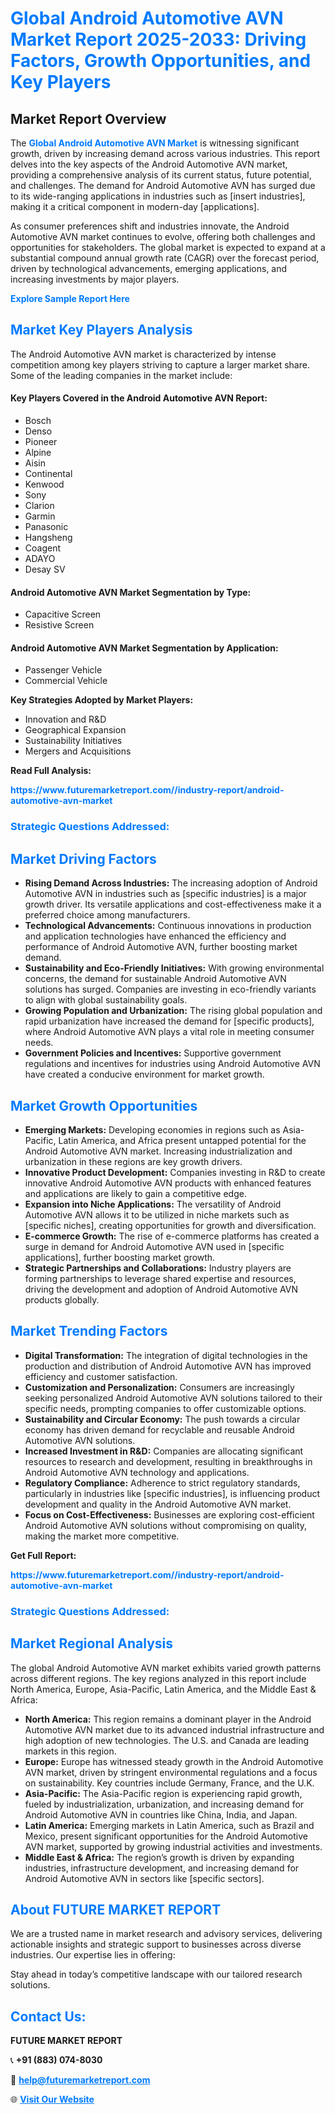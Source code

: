 <h1 style="color: #007BFF;">Global Android Automotive AVN Market Report 2025-2033: Driving Factors, Growth Opportunities, and Key Players</h1>

<section id="overview">
<h2>Market Report Overview</h2>
<p>The <a href="https://www.futuremarketreport.com//industry-report/android-automotive-avn-market" style="color: #007BFF; text-decoration: none;"><strong>Global Android Automotive AVN Market</strong></a> is witnessing significant growth, driven by increasing demand across various industries. This report delves into the key aspects of the Android Automotive AVN market, providing a comprehensive analysis of its current status, future potential, and challenges. The demand for Android Automotive AVN has surged due to its wide-ranging applications in industries such as [insert industries], making it a critical component in modern-day [applications].</p>
<p>As consumer preferences shift and industries innovate, the Android Automotive AVN market continues to evolve, offering both challenges and opportunities for stakeholders. The global market is expected to expand at a substantial compound annual growth rate (CAGR) over the forecast period, driven by technological advancements, emerging applications, and increasing investments by major players.</p>
</section>

<section id="overview">
<p><a href="https://www.futuremarketreport.com//request-sample/reportId=90049" style="color: #007BFF; text-decoration: none;"><strong>Explore Sample Report Here</strong></a></p>
</section>

<section id="key-players">
<h2 style="color: #007BFF;">Market Key Players Analysis</h2>
<p>The Android Automotive AVN market is characterized by intense competition among key players striving to capture a larger market share. Some of the leading companies in the market include:</p>
<h4>Key Players Covered in the Android Automotive AVN Report:</h4>
<ul><li>Bosch</li><li>Denso</li><li>Pioneer</li><li>Alpine</li><li>Aisin</li><li>Continental</li><li>Kenwood</li><li>Sony</li><li>Clarion</li><li>Garmin</li><li>Panasonic</li><li>Hangsheng</li><li>Coagent</li><li>ADAYO</li><li>Desay SV</li></ul>
<h4>Android Automotive AVN Market Segmentation by Type:</h4>
<ul><li>Capacitive Screen</li><li>Resistive Screen</li></ul>

<h4>Android Automotive AVN Market Segmentation by Application:</h4>
<ul><li>Passenger Vehicle</li><li>Commercial Vehicle</li></ul>
<p><strong>Key Strategies Adopted by Market Players:</strong></p>
<ul>
<li>Innovation and R&D</li>
<li>Geographical Expansion</li>
<li>Sustainability Initiatives</li>
<li>Mergers and Acquisitions</li>
</ul>
</section>

<section>
<p><strong>Read Full Analysis: </strong></p><a href="https://www.futuremarketreport.com//industry-report/android-automotive-avn-market" style="color: #007BFF; text-decoration: none;"><strong>https://www.futuremarketreport.com//industry-report/android-automotive-avn-market</strong></a>
<h3 style="color: #007BFF;">Strategic Questions Addressed:</h3>
</section>

<section id="driving-factors">
<h2 style="color: #007BFF;">Market Driving Factors</h2>
<ul>
<li><strong>Rising Demand Across Industries:</strong> The increasing adoption of Android Automotive AVN in industries such as [specific industries] is a major growth driver. Its versatile applications and cost-effectiveness make it a preferred choice among manufacturers.</li>
<li><strong>Technological Advancements:</strong> Continuous innovations in production and application technologies have enhanced the efficiency and performance of Android Automotive AVN, further boosting market demand.</li>
<li><strong>Sustainability and Eco-Friendly Initiatives:</strong> With growing environmental concerns, the demand for sustainable Android Automotive AVN solutions has surged. Companies are investing in eco-friendly variants to align with global sustainability goals.</li>
<li><strong>Growing Population and Urbanization:</strong> The rising global population and rapid urbanization have increased the demand for [specific products], where Android Automotive AVN plays a vital role in meeting consumer needs.</li>
<li><strong>Government Policies and Incentives:</strong> Supportive government regulations and incentives for industries using Android Automotive AVN have created a conducive environment for market growth.</li>
</ul>
</section>

<section id="growth-opportunities">
<h2 style="color: #007BFF;">Market Growth Opportunities</h2>
<ul>
<li><strong>Emerging Markets:</strong> Developing economies in regions such as Asia-Pacific, Latin America, and Africa present untapped potential for the Android Automotive AVN market. Increasing industrialization and urbanization in these regions are key growth drivers.</li>
<li><strong>Innovative Product Development:</strong> Companies investing in R&D to create innovative Android Automotive AVN products with enhanced features and applications are likely to gain a competitive edge.</li>
<li><strong>Expansion into Niche Applications:</strong> The versatility of Android Automotive AVN allows it to be utilized in niche markets such as [specific niches], creating opportunities for growth and diversification.</li>
<li><strong>E-commerce Growth:</strong> The rise of e-commerce platforms has created a surge in demand for Android Automotive AVN used in [specific applications], further boosting market growth.</li>
<li><strong>Strategic Partnerships and Collaborations:</strong> Industry players are forming partnerships to leverage shared expertise and resources, driving the development and adoption of Android Automotive AVN products globally.</li>
</ul>
</section>

<section id="trending-factors">
<h2 style="color: #007BFF;">Market Trending Factors</h2>
<ul>
<li><strong>Digital Transformation:</strong> The integration of digital technologies in the production and distribution of Android Automotive AVN has improved efficiency and customer satisfaction.</li>
<li><strong>Customization and Personalization:</strong> Consumers are increasingly seeking personalized Android Automotive AVN solutions tailored to their specific needs, prompting companies to offer customizable options.</li>
<li><strong>Sustainability and Circular Economy:</strong> The push towards a circular economy has driven demand for recyclable and reusable Android Automotive AVN solutions.</li>
<li><strong>Increased Investment in R&D:</strong> Companies are allocating significant resources to research and development, resulting in breakthroughs in Android Automotive AVN technology and applications.</li>
<li><strong>Regulatory Compliance:</strong> Adherence to strict regulatory standards, particularly in industries like [specific industries], is influencing product development and quality in the Android Automotive AVN market.</li>
<li><strong>Focus on Cost-Effectiveness:</strong> Businesses are exploring cost-efficient Android Automotive AVN solutions without compromising on quality, making the market more competitive.</li>
</ul>
</section>

<section>
<p><strong>Get Full Report: </strong></p><a href="https://www.futuremarketreport.com//industry-report/android-automotive-avn-market" style="color: #007BFF; text-decoration: none;"><strong>https://www.futuremarketreport.com//industry-report/android-automotive-avn-market</strong></a>
<h3 style="color: #007BFF;">Strategic Questions Addressed:</h3>
</section>


<section id="regional-analysis">
<h2 style="color: #007BFF;">Market Regional Analysis</h2>
<p>The global Android Automotive AVN market exhibits varied growth patterns across different regions. The key regions analyzed in this report include North America, Europe, Asia-Pacific, Latin America, and the Middle East & Africa:</p>
<ul>
<li><strong>North America:</strong> This region remains a dominant player in the Android Automotive AVN market due to its advanced industrial infrastructure and high adoption of new technologies. The U.S. and Canada are leading markets in this region.</li>
<li><strong>Europe:</strong> Europe has witnessed steady growth in the Android Automotive AVN market, driven by stringent environmental regulations and a focus on sustainability. Key countries include Germany, France, and the U.K.</li>
<li><strong>Asia-Pacific:</strong> The Asia-Pacific region is experiencing rapid growth, fueled by industrialization, urbanization, and increasing demand for Android Automotive AVN in countries like China, India, and Japan.</li>
<li><strong>Latin America:</strong> Emerging markets in Latin America, such as Brazil and Mexico, present significant opportunities for the Android Automotive AVN market, supported by growing industrial activities and investments.</li>
<li><strong>Middle East & Africa:</strong> The region’s growth is driven by expanding industries, infrastructure development, and increasing demand for Android Automotive AVN in sectors like [specific sectors].</li>
</ul>
</section>

<footer>
<h2 style="color: #007BFF;">About FUTURE MARKET REPORT</h2>
<p>We are a trusted name in market research and advisory services, delivering actionable insights and strategic support to businesses across diverse industries. Our expertise lies in offering:</p>

<p>Stay ahead in today’s competitive landscape with our tailored research solutions.</p>

<h2 style="color: #007BFF;">Contact Us:</h2>
<p><strong>FUTURE MARKET REPORT</strong></p>
<p>📞 <strong>+91 (883) 074-8030</strong></p>
<p>📧 <strong><a href="mailto:help@futuremarketreport.com" style="color: #007BFF;">help@futuremarketreport.com</a></strong></p>
<p>🌐 <strong><a href="https://www.futuremarketreport.com/" style="color: #007BFF;">Visit Our Website</a></strong></p>
</footer>